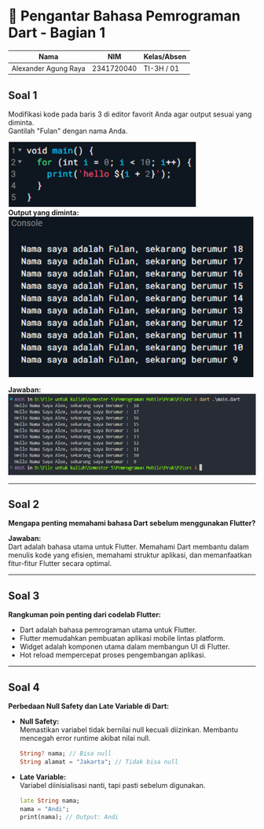 <h1>📱 Pengantar Bahasa Pemrograman Dart - Bagian 1</h1>

| Nama | NIM | Kelas/Absen |
| --- | --- | --- |
| Alexander Agung Raya | 2341720040 | TI-3H / 01 |
## Soal 1
Modifikasi kode pada baris 3 di editor favorit Anda agar output sesuai yang diminta.  
Gantilah "Fulan" dengan nama Anda.

![Contoh Soal](/img/image-1.png)  
**Output yang diminta:**  
![Contoh Output](/img/image-2.png)

**Jawaban:**  
![Jawaban](/img/image.png)

---

## Soal 2
**Mengapa penting memahami bahasa Dart sebelum menggunakan Flutter?**

**Jawaban:**  
Dart adalah bahasa utama untuk Flutter. Memahami Dart membantu dalam menulis kode yang efisien, memahami struktur aplikasi, dan memanfaatkan fitur-fitur Flutter secara optimal.

---

## Soal 3
**Rangkuman poin penting dari codelab Flutter:**

- Dart adalah bahasa pemrograman utama untuk Flutter.
- Flutter memudahkan pembuatan aplikasi mobile lintas platform.
- Widget adalah komponen utama dalam membangun UI di Flutter.
- Hot reload mempercepat proses pengembangan aplikasi.

---

## Soal 4
**Perbedaan Null Safety dan Late Variable di Dart:**

- **Null Safety:**  
    Memastikan variabel tidak bernilai null kecuali diizinkan. Membantu mencegah error runtime akibat nilai null.

    ```dart
    String? nama; // Bisa null
    String alamat = "Jakarta"; // Tidak bisa null
    ```

- **Late Variable:**  
    Variabel diinisialisasi nanti, tapi pasti sebelum digunakan.

    ```dart
    late String nama;
    nama = "Andi";
    print(nama); // Output: Andi
    ```